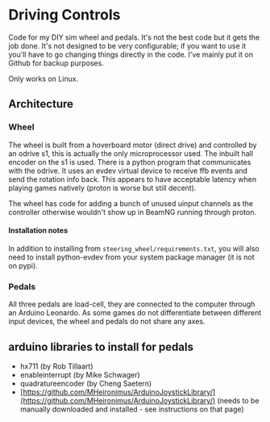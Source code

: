# Driving Controls

Code for my DIY sim wheel and pedals. It's not the best code but it gets the job done. It's not designed to be very configurable; if you want to use it you'll have to go changing things directly in the code. I've mainly put it on Github for backup purposes.

Only works on Linux.

## Architecture

### Wheel

The wheel is built from a hoverboard motor (direct drive) and controlled by an odrive s1, this is actually the only microprocessor used. The inbuilt hall encoder on the s1 is used. There is a python program that communicates with the odrive. It uses an evdev virtual device to receive ffb events and send the rotation info back. This appears to have acceptable latency when playing games natively (proton is worse but still decent).

The wheel has code for adding a bunch of unused uinput channels as the controller otherwise wouldn't show up in BeamNG running through proton.

#### Installation notes

In addition to installing from `steering_wheel/requirements.txt`, you will also need to install python-evdev from your system package manager (it is not on pypi).

### Pedals

All three pedals are load-cell, they are connected to the computer through an Arduino Leonardo. As some games do not differentiate between different input devices, the wheel and pedals do not share any axes.

## arduino libraries to install for pedals
- hx711 (by Rob Tillaart)
- enableinterrupt (by Mike Schwager)
- quadratureencoder (by Cheng Saetern)
- [https://github.com/MHeironimus/ArduinoJoystickLibrary/](https://github.com/MHeironimus/ArduinoJoystickLibrary/) (needs to be manually downloaded and installed - see instructions on that page)
